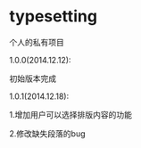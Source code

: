 typesetting
===========

个人的私有项目


1.0.0(2014.12.12):

初始版本完成

1.0.1(2014.12.18):

1.增加用户可以选择排版内容的功能

2.修改缺失段落的bug
